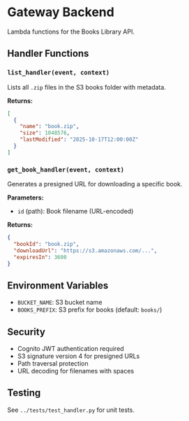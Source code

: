 # Gateway Backend

Lambda functions for the Books Library API.

## Handler Functions

### `list_handler(event, context)`
Lists all `.zip` files in the S3 books folder with metadata.

**Returns:**
```json
[
  {
    "name": "book.zip",
    "size": 1048576,
    "lastModified": "2025-10-17T12:00:00Z"
  }
]
```

### `get_book_handler(event, context)`
Generates a presigned URL for downloading a specific book.

**Parameters:**
- `id` (path): Book filename (URL-encoded)

**Returns:**
```json
{
  "bookId": "book.zip",
  "downloadUrl": "https://s3.amazonaws.com/...",
  "expiresIn": 3600
}
```

## Environment Variables

- `BUCKET_NAME`: S3 bucket name
- `BOOKS_PREFIX`: S3 prefix for books (default: `books/`)

## Security

- Cognito JWT authentication required
- S3 signature version 4 for presigned URLs
- Path traversal protection
- URL decoding for filenames with spaces

## Testing

See `../tests/test_handler.py` for unit tests.
